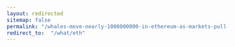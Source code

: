 ```yaml
---
layout: redirected
sitemap: false
permalink: "/whales-move-nearly-1000000000-in-ethereum-as-markets-pull-back-heres-where-the-crypto-is-going/"
redirect_to:  "/what/eth"
---
```

